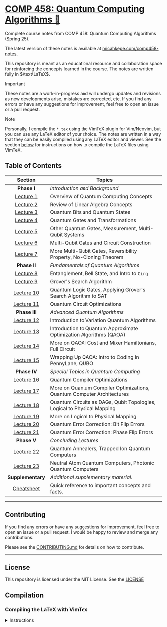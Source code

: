 # [COMP 458: Quantum Computing Algorithms 🧬](https://micahkepe.com/comp458-notes/)

Complete course notes from COMP 458: Quantum Computing Algorithms (Spring 25).

The latest version of these notes is available at [micahkepe.com/comp458-notes](https://micahkepe.com/comp458-notes/).

This repository is meant as an educational resource and collaboration space
for reinforcing the concepts learned in the course. The notes are written fully
in $\text\LaTeX$.

> [!IMPORTANT]
> These notes are a work-in-progress and will undergo updates and revisions
> as new developments arise, mistakes are corrected, etc. If you find any
> errors or have any suggestions for improvement, feel free to open an issue
> or a pull request.

> [!NOTE]
> Personally, I compile the `*.tex` using the VimTeX plugin for Vim/Neovim, but
> you can use any LaTeX editor of your choice. The notes are written in a way that
> they can be easily compiled using any LaTeX editor and viewer. See the section
> [below](#compiling-the-latex-with-vimtex) for instructions on how to compile the
> LaTeX files using VimTeX.

## Table of Contents

<div align="center">

|                     Section                      | Topics                                                                  |
| :----------------------------------------------: | ----------------------------------------------------------------------- |
|             <strong>Phase I</strong>             | <em>Introduction and Background</em>                                    |
|   [Lecture 1](./lectures/phase-i/lecture1.tex)   | Overview of Quantum Computing Concepts                                  |
|   [Lecture 2](./lectures/phase-i/lecture2.tex)   | Review of Linear Algebra Concepts                                       |
|   [Lecture 3](./lectures/phase-i/lecture3.tex)   | Quantum Bits and Quantum States                                         |
|   [Lecture 4](./lectures/phase-i/lecture4.tex)   | Quantum Gates and Transformations                                       |
|   [Lecture 5](./lectures/phase-i/lecture5.tex)   | Other Quantum Gates, Measurement, Multi-Qubit Systems                   |
|   [Lecture 6](./lectures/phase-i/lecture6.tex)   | Multi-Qubit Gates and Circuit Construction                              |
|   [Lecture 7](./lectures/phase-i/lecture7.tex)   | More Multi-Qubit Gates, Reversibility Property, No-Cloning Theorem      |
|            <strong>Phase II </strong>            | <em>Fundamentals of Quantum Algorithms</em>                             |
|  [Lecture 8](./lectures/phase-ii/lecture8.tex)   | Entanglement, Bell State, and Intro to <code>Cirq</code>                |
|  [Lecture 9](./lectures/phase-ii/lecture9.tex)   | Grover's Search Algorithm                                               |
| [Lecture 10](./lectures/phase-ii/lecture10.tex)  | Quantum Logic Gates, Applying Grover's Search Algorithm to SAT          |
| [Lecture 11](./lectures/phase-ii/lecture11.tex)  | Quantum Circuit Optimizations                                           |
|           <strong>Phase III </strong>            | <em>Advanced Quantum Algorithms</em>                                    |
| [Lecture 12](./lectures/phase-iii/lecture12.tex) | Introduction to Variation Quantum Algorithms                            |
| [Lecture 13](./lectures/phase-iii/lecture13.tex) | Introduction to Quantum Approximate Optimization Algorithms (QAOA)      |
| [Lecture 14](./lectures/phase-iii/lecture14.tex) | More on QAOA: Cost and Mixer Hamiltonians, Full Circuit                 |
| [Lecture 15](./lectures/phase-iii/lecture15.tex) | Wrapping Up QAOA: Intro to Coding in PennyLane, QUBO                    |
|            <strong>Phase IV </strong>            | <em>Special Topics in Quantum Computing</em>                            |
| [Lecture 16](./lectures/phase-iv/lecture16.tex)  | Quantum Compiler Optimizations                                          |
| [Lecture 17](./lectures/phase-iv/lecture17.tex)  | More on Quantum Compiler Optimizations, Quantum Computer Architectures  |
| [Lecture 18](./lectures/phase-iv/lecture18.tex)  | Quantum Circuits as DAGs, Qubit Topologies, Logical to Physical Mapping |
| [Lecture 19](./lectures/phase-iv/lecture19.tex)  | More on Logical to Physical Mapping                                     |
| [Lecture 20](./lectures/phase-iv/lecture20.tex)  | Quantum Error Correction: Bit Flip Errors                               |
| [Lecture 21](./lectures/phase-iv/lecture21.tex)  | Quantum Error Correction: Phase Flip Errors                             |
|            <strong>Phase V </strong>             | <em>Concluding Lectures</em>                                            |
|  [Lecture 22](./lectures/phase-v/lecture22.tex)  | Quantum Annealers, Trapped Ion Quantum Computers                        |
|  [Lecture 23](./lectures/phase-v/lecture23.tex)  | Neutral Atom Quantum Computers, Photonic Quantum Computers              |
|          <strong>Supplementary</strong>          | <em>Additional supplementary material.</em>                             |
|   [Cheatsheet](./supplementary/cheatsheet.tex)   | Quick reference to important concepts and facts.                        |

</div>

---

## Contributing

If you find any errors or have any suggestions for improvement, feel free to
open an issue or a pull request. I would be happy to review and merge any
contributions.

Please see the [CONTRIBUTING.md](./.github/CONTRIBUTING.md) for details on
how to contribute.

---

## License

This repository is licensed under the MIT License. See the [LICENSE](./LICENSE)

## Compilation

### Compiling the LaTeX with VimTex

<details>
<summary>Instructions</summary>

1. Clone the repository:

```code
git clone https://github.com/micahkepe/comp458-notes.git
cd comp458-notes
```

2. Open the `main.tex` file in Vim or Neovim:

```
nvim main.tex
```

3. Ensure that you have the [`VimTeX`](https://github.com/lervag/vimtex) plugin
   installed. This will be used to compile the LaTeX files and preview the
   PDF in real-time in a PDF viewer of your choice (I use `sioyek`).

4. Compile the LaTeX file by running the following command in Vim:

   ```
   :VimTexCompile
   ```

5. Preview the compiled PDF:

   ```
   :VimTexView
   ```

If you have any issues with the compilation, feel free to open an issue or
reach out to me directly.

</details>
